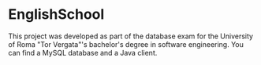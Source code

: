 # EnglishSchool

This project was developed as part of the database exam for the University of Roma "Tor Vergata"'s bachelor's degree in software engineering. 
You can find a MySQL database and a Java client.
